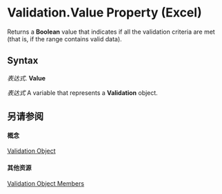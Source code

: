
# Validation.Value Property (Excel)

Returns a  **Boolean** value that indicates if all the validation criteria are met (that is, if the range contains valid data).


## Syntax

 _表达式_. **Value**

 _表达式_ A variable that represents a **Validation** object.


## 另请参阅


#### 概念


[Validation Object](59d29d1e-92d3-373e-04d0-0d7fe97e1878.md)
#### 其他资源


[Validation Object Members](http://msdn.microsoft.com/library/2f215790-17f9-5bc7-683c-0ec7a610f1dc%28Office.15%29.aspx)